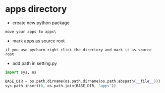 #  apps directory
+ create new python package
```
move your apps to apps\
```

+ mark apps as source root
```
if you use pycharm right click the directory and mark it as source root
```
+ add path in setting.py
```python
import sys, os

BASE_DIR = os.path.dirname(os.path.dirname(os.path.abspath(__file__)))
sys.path.insert(0, os.path.join(BASE_DIR, 'apps'))
```

